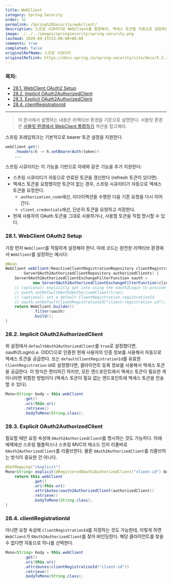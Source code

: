 ```yaml
---
title: WebClient
category: Spring Security
order: 31
permalink: /Spring%20Security/webclient/
description: 스프링 시큐리티로 WebClient를 통합해서, 액세스 토큰을 자동으로 설정하는 방법을 설명합니다. 공식 문서에 있는 "WebClient" 챕터를 한글로 번역한 문서입니다.
image: ./../../images/springsecurity/spring-security.png
lastmod: 2020-09-15T23:00:00+09:00
comments: true
completed: false
originalRefName: 스프링 시큐리티
originalRefLink: https://docs.spring.io/spring-security/site/docs/5.3.2.RELEASE/reference/html5/#webclient
---
```


### 목차:

- [28.1. WebClient OAuth2 Setup](#281-webclient-oauth2-setup)
- [28.2. Implicit OAuth2AuthorizedClient](#282-implicit-oauth2authorizedclient)
- [28.3. Explicit OAuth2AuthorizedClient](#283-explicit-oauth2authorizedclient)
- [28.4. clientRegistrationId](#284-clientregistrationid)

---

> 이 문서에서 설명하는 내용은 리액티브 환경을 기준으로 설명한다. 서블릿 환경은 [서블릿 환경에서 WebClient 통합하기](../oauth2#1224-webclient-integration-for-servlet-environments) 섹션을 참고해라.

스프링 프레임워크는 기본적으로 bearer 토큰 설정을 지원한다.

```java
webClient.get()
    .headers(h -> h.setBearerAuth(token))
    ...
```

스프링 시큐리티는 이 기능을 기반으로 아래와 같은 기능을 추가 지원한다:

- 스프링 시큐리티가 자동으로 만료된 토큰을 갱신한다 (refresh 토큰이 있다면).
- 액세스 토큰을 요청했지만 토큰이 없는 경우, 스프링 시큐리티가 자동으로 액세스 토큰을 요청한다.
  - `authorization_code`에선, 리다이렉션을 수행한 다음 기존 요청을 다시 이어간다.
  - `client_credentials`에선, 단순히 토큰을 요청하고 저장한다.
- 현재 사용자의 OAuth 토큰을 그대로 사용하거나, 사용할 토큰을 직접 명시할 수 있다.

### 28.1. WebClient OAuth2 Setup

가장 먼저 `WebClient`를 적절하게 설정해야 한다. 아래 코드는 완전한 리액티브 환경에서 `WebClient`를 설정하는 예시다:

```java
@Bean
WebClient webClient(ReactiveClientRegistrationRepository clientRegistrations,
        ServerOAuth2AuthorizedClientRepository authorizedClients) {
    ServerOAuth2AuthorizedClientExchangeFilterFunction oauth =
            new ServerOAuth2AuthorizedClientExchangeFilterFunction(clientRegistrations, authorizedClients);
    // (optional) explicitly opt into using the oauth2Login to provide an access token implicitly
    // oauth.setDefaultOAuth2AuthorizedClient(true);
    // (optional) set a default ClientRegistration.registrationId
    // oauth.setDefaultClientRegistrationId("client-registration-id");
    return WebClient.builder()
            .filter(oauth)
            .build();
}
```

### 28.2. Implicit OAuth2AuthorizedClient

위 설정에서 `defaultOAuth2AuthorizedClient`를 `true`로 설정했다면, oauth2Login(i.e. OIDC)으로 인증한 현재 사용자의 인증 정보를 사용해서 자동으로 액세스 토큰을 공급한다. 또는 `defaultClientRegistrationId`를 유효한 `ClientRegistration` id로 설정했다면, 클라이언트 등록 정보를 사용해서 액세스 토큰을 공급한다. 이 방식은 편리하긴 하지만, 모든 엔드포인트에서 액세스 토큰이 필요한 게 아니라면 위험한 방법이다 (액세스 토큰이 필요 없는 엔드포인트에 액세스 토큰을 전송할 수 있다).

```java
Mono<String> body = this.webClient
        .get()
        .uri(this.uri)
        .retrieve()
        .bodyToMono(String.class);
```

### 28.3. Explicit OAuth2AuthorizedClient

필요할 때만 요청 속성에 `OAuth2AuthorizedClient`를 명시하는 것도 가능하다. 아래 예제에선 스프링 웹플럭스나 스프링 MVC의 메소드 인자 리졸버로 `OAuth2AuthorizedClient`를 리졸브한다. 물론 `OAuth2AuthorizedClient`를 리졸브하는 방식이 중요한 건 아니다.

```java
@GetMapping("/explicit")
Mono<String> explicit(@RegisteredOAuth2AuthorizedClient("client-id") OAuth2AuthorizedClient authorizedClient) {
    return this.webClient
            .get()
            .uri(this.uri)
            .attributes(oauth2AuthorizedClient(authorizedClient))
            .retrieve()
            .bodyToMono(String.class);
}
```

### 28.4. clientRegistrationId

아니면  요청 속성에 `clientRegistrationId`를 지정하는 것도 가능한데, 이렇게 하면 `WebClient`가 `OAuth2AuthorizedClient`를 찾아 바인딩한다. 해당 클라이언트를 찾을 수 없다면 자동으로 하나를 선택한다.

```java
Mono<String> body = this.webClient
        .get()
        .uri(this.uri)
        .attributes(clientRegistrationId("client-id"))
        .retrieve()
        .bodyToMono(String.class);
```